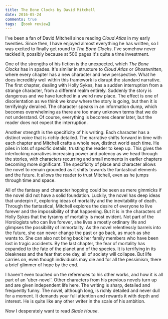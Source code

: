 ```yaml
---  
title: The Bone Clocks by David Mitchell  
date: 2016-05-24
comments: true  
tags:  [book review]  
---  
```


I've been a fan of David Mitchell since reading <em>Cloud Atlas</em> in my early twenties. Since then, I have enjoyed almost everything he has written, so I was excited to finally get round to <em>The Bone Clocks</em>. I've somehow never tackled it, possibly because at 500 pages it's quite a time investment.  
<!--more-->
One of the strengths of his fiction is the unexpected, which <em>The Bone Clocks</em> has in spades. It's similar in structure to <em>Cloud Atlas</em> or <em>Ghostwritten</em>, where every chapter has a new character and new perspective. What he does incredibly well within this framework is disrupt the standard narrative. The first chapter, dealing with Holly Sykes, has a sudden interruption from a strange character, from a different realm entirely. Suddenly the story is dangerous and we have lurched in a weird new place. The effect is one of disorientation as we think we know where the story is going, but then it is terrifyingly derailed. The character speaks in an information dump, which becomes overwhelming as there are too many unknown terms that we do not understand. Of course, everything is becomes clearer later, but the reader does not expect the interruption.  

Another strength is the specificity of his writing. Each character has a distinct voice that is richly detailed. The narrative shifts forward in time with each chapter and Mitchell crafts a whole new, distinct world each time. He piles in lots of specific details, trusting the reader to keep up. This gives the interlocking narratives increasing power and potency as we head through the stories, with characters recurring and small moments in earlier chapters becoming more significant. The specificity of place and character allows the novel to remain grounded as it shifts towards the fantastical elements and the future. It allows the reader to trust Mitchell, even as he jumps through time and space.  

All of the fantasy and character hopping could be seen as mere gimmicks if the novel did not have a solid foundation. Luckily, the novel has deep ideas that underpin it, exploring ideas of mortality and the inevitability of death. Through the fantastical, Mitchell explores the desire of everyone to live forever and the impossibility of that happening. But it is in the characters of Holly Sykes that the tyranny of mortality is most evident. Not part of the Horologists who can live forever, she lives a mostly ordinary life and glimpses the possibility of immortality. As the novel relentlessly barrels into the future, she can never change the past or go back, as much as she wants to. She can also not bring back her family members who have been lost in tragic accidents. By the last chapter, the fear of mortality has expanded to the fate of the planet and of the species. It is terrifying in its bleakness and the fear that one day, all of society will collapse. But life carries on, even though individuals may die and for all the pessimism, there a brief glimmer of hope by the end.  

I haven't even touched on the references to his other works, and how it is all part of an 'uber-novel'. Other characters from his previous novels turn up and are given independent life here. The writing is sharp, detailed and frequently funny. The novel, although long, is richly detailed and never dull for a moment. It demands your full attention and rewards it with depth and interest. He is quite like any other writer in the scale of his ambition.  

Now I desperately want to read <em>Slade House</em>.  
